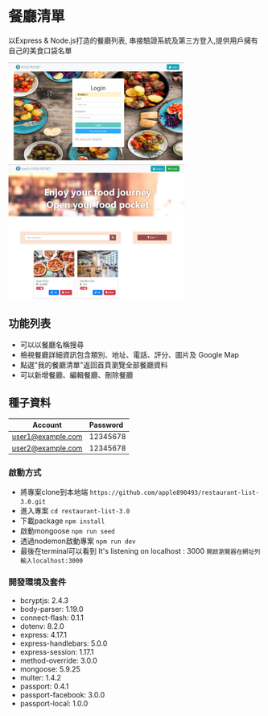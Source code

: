# 餐廳清單
以Express & Node.js打造的餐廳列表,
串接驗證系統及第三方登入,提供用戶擁有自己的美食口袋名單

<img src="https://github.com/apple890493/restaurant-list-3.0/blob/master/3A1.JPG" width="350">
<img src="https://github.com/apple890493/restaurant-list-3.0/blob/master/3A1-2.JPG" width="350">

## 功能列表
- 可以以餐廳名稱搜尋
- 檢視餐廳詳細資訊包含類別、地址、電話、評分、圖片及 Google Map
- 點選"我的餐廳清單"返回首頁瀏覽全部餐廳資料
- 可以新增餐廳、編輯餐廳、刪除餐廳

## 種子資料
| Account     | 	Password |  
| ---------- | :----------- |
| user1@example.com     | 12345678   |
| user2@example.com     | 12345678   |

### 啟動方式
- 將專案clone到本地端
  `https://github.com/apple890493/restaurant-list-3.0.git`
- 進入專案
  `cd restaurant-list-3.0`
- 下載package
  `npm install`
- 啟動mongoose
  `npm run seed`
- 透過nodemon啟動專案
  `npm run dev`
- 最後在terminal可以看到 It's listening on localhost : 3000
  `開啟瀏覽器在網址列輸入localhost:3000`

### 開發環境及套件
- bcryptjs: 2.4.3
- body-parser: 1.19.0
- connect-flash: 0.1.1
- dotenv: 8.2.0
- express: 4.17.1
- express-handlebars: 5.0.0
- express-session: 1.17.1
- method-override: 3.0.0
- mongoose: 5.9.25
- multer: 1.4.2
- passport: 0.4.1
- passport-facebook: 3.0.0
- passport-local: 1.0.0
